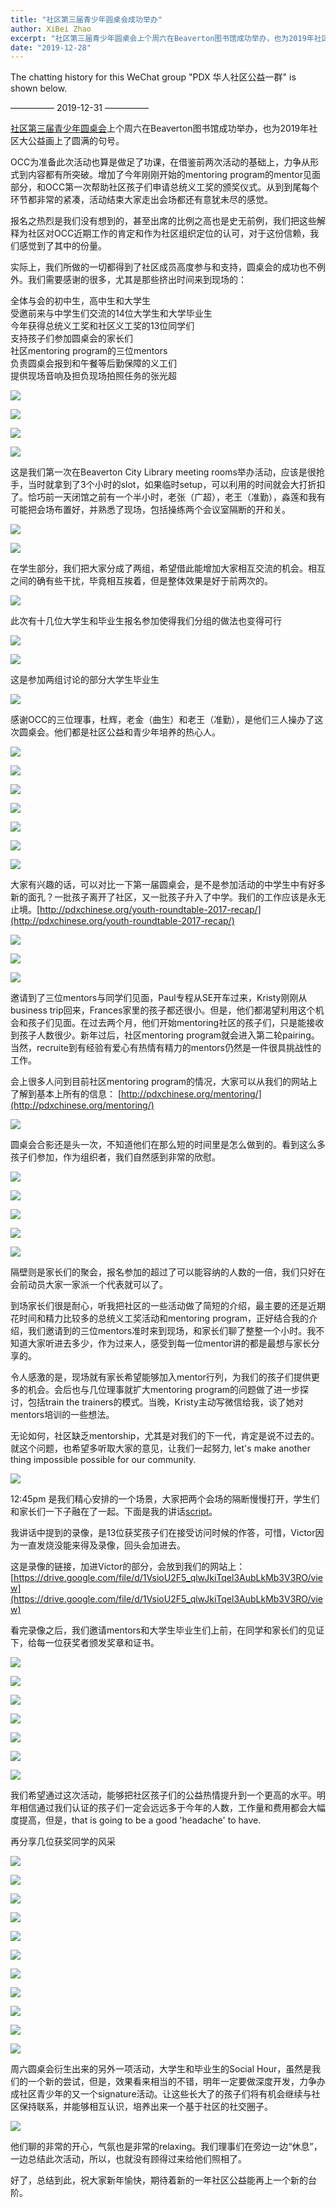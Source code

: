 ```yaml
---
title: "社区第三届青少年圆桌会成功举办"
author: XiBei Zhao
excerpt: "社区第三届青少年圆桌会上个周六在Beaverton图书馆成功举办，也为2019年社区大公益画上了圆满的句号。OCC为准备此次活动也算是做足了功课，在借鉴前两次活动的基础上，力争从形式到内容都有所突破。增加了今年刚刚开始的mentoring program的mentor见面部分，和OCC第一次帮助社区孩子们申请总统义工奖的颁奖仪式。从到到尾每个环节都非常的紧凑，活动结束大家走出会场都还有意犹未尽的感觉。"
date: "2019-12-28"
---
```


The chatting history for this WeChat group "PDX 华人社区公益一群" is shown below.

—————  2019-12-31  —————

[社区第三届青少年圆桌会](http://pdxchinese.org/youthroundtable/)上个周六在Beaverton图书馆成功举办，也为2019年社区大公益画上了圆满的句号。

OCC为准备此次活动也算是做足了功课，在借鉴前两次活动的基础上，力争从形式到内容都有所突破。增加了今年刚刚开始的mentoring program的mentor见面部分，和OCC第一次帮助社区孩子们申请总统义工奖的颁奖仪式。从到到尾每个环节都非常的紧凑，活动结束大家走出会场都还有意犹未尽的感觉。

报名之热烈是我们没有想到的，甚至出席的比例之高也是史无前例，我们把这些解释为社区对OCC近期工作的肯定和作为社区组织定位的认可，对于这份信赖，我们感觉到了其中的份量。

实际上，我们所做的一切都得到了社区成员高度参与和支持，圆桌会的成功也不例外。我们需要感谢的很多，尤其是那些挤出时间来到现场的：

全体与会的初中生，高中生和大学生  
受邀前来与中学生们交流的14位大学生和大学毕业生  
今年获得总统义工奖和社区义工奖的13位同学们  
支持孩子们参加圆桌会的家长们  
社区mentoring program的三位mentors  
负责圆桌会报到和午餐等后勤保障的义工们  
提供现场音响及担负现场拍照任务的张光超  

![](https://res.cloudinary.com/dhngj18do/image/upload/f_auto,q_auto/v1/images/b42e47fd8840c02ec66a0ad38566318c)

![](https://res.cloudinary.com/dhngj18do/image/upload/f_auto,q_auto/v1/images/063d1d8b9e26014846cee16949d43895.jpg)

![](https://res.cloudinary.com/dhngj18do/image/upload/f_auto,q_auto/v1/images/be0342578223b494e6c4b59930890815.jpg)

![](https://res.cloudinary.com/dhngj18do/image/upload/f_auto,q_auto/v1/images/06c7a58d0dc0a913ff8a29c11b1d38af)

这是我们第一次在Beaverton City Library meeting rooms举办活动，应该是很抢手，当时就拿到了3个小时的slot，如果临时setup，可以利用的时间就会大打折扣了。恰巧前一天闭馆之前有一个半小时，老张（广超），老王（准勤），淼莲和我有可能把会场布置好，并熟悉了现场，包括操练两个会议室隔断的开和关。

![](https://res.cloudinary.com/dhngj18do/image/upload/f_auto,q_auto/v1/images/5234a344344c76a3c040d17f7f4b575f)

![](https://res.cloudinary.com/dhngj18do/image/upload/f_auto,q_auto/v1/images/26033b5d8cc393712b3141237d20d57e)

在学生部分，我们把大家分成了两组，希望借此能增加大家相互交流的机会。相互之间的确有些干扰，毕竟相互挨着，但是整体效果是好于前两次的。

![](https://res.cloudinary.com/dhngj18do/image/upload/f_auto,q_auto/v1/images/4e5e29965b19743b0ff03033c188917a.jpg)

此次有十几位大学生和毕业生报名参加使得我们分组的做法也变得可行

![](https://res.cloudinary.com/dhngj18do/image/upload/f_auto,q_auto/v1/images/b017928536ea659e931a79fb5c70edbd)

![](https://res.cloudinary.com/dhngj18do/image/upload/f_auto,q_auto/v1/images/8cfdf34cd08d26446a08cf912fc7023c)

这是参加两组讨论的部分大学生毕业生

![](https://res.cloudinary.com/dhngj18do/image/upload/f_auto,q_auto/v1/images/faed6925f4ec51e495dec1f5aaafc81a)

感谢OCC的三位理事，杜辉，老金（曲生）和老王（准勤），是他们三人操办了这次圆桌会。他们都是社区公益和青少年培养的热心人。

![](https://res.cloudinary.com/dhngj18do/image/upload/f_auto,q_auto/v1/images/fe57bb99c6b290f388b7f6e50ac8b12f)

![](https://res.cloudinary.com/dhngj18do/image/upload/f_auto,q_auto/v1/images/da2a720fd8662199fbc872233d5abc15)

![](https://res.cloudinary.com/dhngj18do/image/upload/f_auto,q_auto/v1/images/d5ff19b3667fc71d803e1c7c5ec2f1d2)

![](https://res.cloudinary.com/dhngj18do/image/upload/f_auto,q_auto/v1/images/1fdb8ed23d42fd64c9ab7b9ab1794243)

![](https://res.cloudinary.com/dhngj18do/image/upload/f_auto,q_auto/v1/images/b4a938025791aaa9bdc831412a915995)

![](https://res.cloudinary.com/dhngj18do/image/upload/f_auto,q_auto/v1/images/4cd0750b298d9edaa64c636ad5fd49a7.jpg)

![](https://res.cloudinary.com/dhngj18do/image/upload/f_auto,q_auto/v1/images/e234799845d229127dc0e50e21883f3d.jpg)

大家有兴趣的话，可以对比一下第一届圆桌会，是不是参加活动的中学生中有好多新的面孔？一批孩子离开了社区，又一批孩子升入了中学。我们的工作应该是永无止境。[http://pdxchinese.org/youth-roundtable-2017-recap/](http://pdxchinese.org/youth-roundtable-2017-recap/)

![](https://res.cloudinary.com/dhngj18do/image/upload/f_auto,q_auto/v1/images/73432f536711a35767dc364b0cd932a0.jpg)

![](https://res.cloudinary.com/dhngj18do/image/upload/f_auto,q_auto/v1/images/f66c4a5f78456f1be9d81d30dcd3eace)

![](https://res.cloudinary.com/dhngj18do/image/upload/f_auto,q_auto/v1/images/400260ba17171a0866a83b63f7f0d328)

邀请到了三位mentors与同学们见面，Paul专程从SE开车过来，Kristy刚刚从business trip回来，Frances家里的孩子都还很小。但是，他们都渴望利用这个机会和孩子们见面。在过去两个月，他们开始mentoring社区的孩子们，只是能接收到孩子人数很少。新年过后，社区mentoring program就会进入第二轮pairing。当然，recruite到有经验有爱心有热情有精力的mentors仍然是一件很具挑战性的工作。

会上很多人问到目前社区mentoring program的情况，大家可以从我们的网站上了解到基本上所有的信息： [http://pdxchinese.org/mentoring/](http://pdxchinese.org/mentoring/)

![](https://res.cloudinary.com/dhngj18do/image/upload/f_auto,q_auto/v1/images/97cd3fe741b9ecf1b9507636292d075d)

圆桌会合影还是头一次，不知道他们在那么短的时间里是怎么做到的。看到这么多孩子们参加，作为组织者，我们自然感到非常的欣慰。

![](https://res.cloudinary.com/dhngj18do/image/upload/f_auto,q_auto/v1/images/79e493bd76f9e565219509e5d226bd83)

![](https://res.cloudinary.com/dhngj18do/image/upload/f_auto,q_auto/v1/images/d107a33a11de8966e1cd055210bd8439)

![](https://res.cloudinary.com/dhngj18do/image/upload/f_auto,q_auto/v1/images/64ab7794e4910fe8e053ad10ac718f9f)

![](https://res.cloudinary.com/dhngj18do/image/upload/f_auto,q_auto/v1/images/e4333eb12f6693855801c2181f6833f9)

![](https://res.cloudinary.com/dhngj18do/image/upload/f_auto,q_auto/v1/images/e687143f75e1e25a1330ccdb78766a84)

隔壁则是家长们的聚会，报名参加的超过了可以能容纳的人数的一倍，我们只好在会前动员大家一家派一个代表就可以了。

到场家长们很是耐心，听我把社区的一些活动做了简短的介绍，最主要的还是近期花时间和精力比较多的总统义工奖活动和mentoring program，正好结合我的介绍，我们邀请到的三位mentors准时来到现场，和家长们聊了整整一个小时。我不知道大家听进去多少，作为过来人，感受到每一位mentor讲的都是最想与家长分享的。

令人感激的是，现场就有家长希望能够加入mentor行列，为我们的孩子们提供更多的机会。会后也与几位理事就扩大mentoring program的问题做了进一步探讨，包括train the trainers的模式。当晚，Kristy主动写微信给我，谈了她对mentors培训的一些想法。

无论如何，社区缺乏mentorship，尤其是对我们的下一代，肯定是说不过去的。就这个问题，也希望多听取大家的意见，让我们一起努力, let's make another thing impossible possible for our community.

![](https://res.cloudinary.com/dhngj18do/image/upload/f_auto,q_auto/v1/images/139a94e7417f0cff5915c3832032257e)

12:45pm 是我们精心安排的一个场景，大家把两个会场的隔断慢慢打开，学生们和家长们一下子融在了一起。下面是我的讲话[script](https://res.cloudinary.com/dhngj18do/image/upload/f_auto,q_auto/v1/images/pvsa/PVSA_Speech_at_Youth_Roundtable)。

我讲话中提到的录像，是13位获奖孩子们在接受访问时候的作答，可惜，Victor因为一直发烧没能来得及录像，回头会加进去。

这是录像的链接，加进Victor的部分，会放到我们的网站上： [https://drive.google.com/file/d/1VsioU2F5_qlwJkiTqel3AubLkMb3V3RO/view](https://drive.google.com/file/d/1VsioU2F5_qlwJkiTqel3AubLkMb3V3RO/view)

看完录像之后，我们邀请mentors和大学生毕业生们上前，在同学和家长们的见证下，给每一位获奖者颁发奖章和证书。

![](https://res.cloudinary.com/dhngj18do/image/upload/f_auto,q_auto/v1/images/13b19cdc116da4f6ef1b8e98c45b56f7)

![](https://res.cloudinary.com/dhngj18do/image/upload/f_auto,q_auto/v1/images/4c4cb305689dd8cc807ce34dff25d320)

![](https://res.cloudinary.com/dhngj18do/image/upload/f_auto,q_auto/v1/images/f40816177995ce17b5bc0dc02d865472)

![](https://res.cloudinary.com/dhngj18do/image/upload/f_auto,q_auto/v1/images/ad1b8667f9fdced74ccdfbf58879ad90)

![](https://res.cloudinary.com/dhngj18do/image/upload/f_auto,q_auto/v1/images/ddb835d770df1f2952acc1f6b20b2dc4)

![](https://res.cloudinary.com/dhngj18do/image/upload/f_auto,q_auto/v1/images/9a86fb06de8cba81caabffbf06d42ad7)

![](https://res.cloudinary.com/dhngj18do/image/upload/f_auto,q_auto/v1/images/231dd16bf5680486d611f143a8f29f0a)

我们希望通过这次活动，能够把社区孩子们的公益热情提升到一个更高的水平。明年相信通过我们认证的孩子们一定会远远多于今年的人数，工作量和费用都会大幅度提高，但是，that is going to be a good 'headache' to have.

再分享几位获奖同学的风采

![](https://res.cloudinary.com/dhngj18do/image/upload/f_auto,q_auto/v1/images/77f6593aa61a28ec938ef52198c99477)

![](https://res.cloudinary.com/dhngj18do/image/upload/f_auto,q_auto/v1/images/f5e7b936fab56e8a7a982ee593664ed7)

![](https://res.cloudinary.com/dhngj18do/image/upload/f_auto,q_auto/v1/images/c9a6ff4a04cd51f1e52e8591c9ae9f03)

![](https://res.cloudinary.com/dhngj18do/image/upload/f_auto,q_auto/v1/images/7432356e80ec6aa8708aa3e351d8d539)

![](https://res.cloudinary.com/dhngj18do/image/upload/f_auto,q_auto/v1/images/53061572ee68cdc2e705d19f35e08951)

![](https://res.cloudinary.com/dhngj18do/image/upload/f_auto,q_auto/v1/images/4eea3425b67aa297b3fa7d5fa86040ba)

![](https://res.cloudinary.com/dhngj18do/image/upload/f_auto,q_auto/v1/images/148f3f2a30c4929e36a728873f3eff7f)

![](https://res.cloudinary.com/dhngj18do/image/upload/f_auto,q_auto/v1/images/9bb7783194ae88b66c90839ac3b5eb05)

![](https://res.cloudinary.com/dhngj18do/image/upload/f_auto,q_auto/v1/images/2b757bf9d2ae720b1d230df9ded06acf)

![](https://res.cloudinary.com/dhngj18do/image/upload/f_auto,q_auto/v1/images/6225c8692108b1ea21297b6b92d86884)

![](https://res.cloudinary.com/dhngj18do/image/upload/f_auto,q_auto/v1/images/b9c7f78577e5bbeb8626de53399d74ac)

周六圆桌会衍生出来的另外一项活动，大学生和毕业生的Social Hour，虽然是我们的一个新的尝试，但是，效果看来相当的不错，明年一定要做深度开发，力争办成社区青少年的又一个signature活动。让这些长大了的孩子们将有机会继续与社区保持联系，并能够相互认识，培养出来一个基于社区的社交圈子。

![](https://res.cloudinary.com/dhngj18do/image/upload/f_auto,q_auto/v1/images/0fded7aa0fd1284c574dd532fbe3a85d)

他们聊的非常的开心，气氛也是非常的relaxing。我们理事们在旁边一边“休息”，一边总结此次活动，所以，也就没有顾得过来给他们照相了。

好了，总结到此，祝大家新年愉快，期待着新的一年社区公益能再上一个新的台阶。
